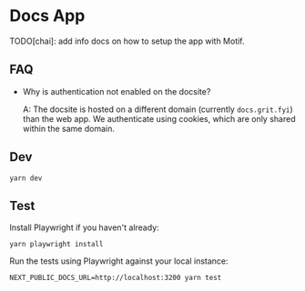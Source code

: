# Docs App

TODO[chai]: add info docs on how to setup the app with Motif.

## FAQ

- Why is authentication not enabled on the docsite?

  A: The docsite is hosted on a different domain (currently `docs.grit.fyi`) than the web app. We authenticate using cookies, which are only shared within the same domain.

## Dev

```shell
yarn dev
```

## Test

Install Playwright if you haven't already:

```shell
yarn playwright install
```

Run the tests using Playwright against your local instance:

```shell
NEXT_PUBLIC_DOCS_URL=http://localhost:3200 yarn test
```
